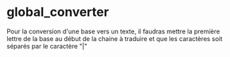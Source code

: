 # global_converter

Pour la conversion d'une base vers un texte, il faudras mettre la première lettre de la base au début de la chaine à traduire et que les caractères soit séparés par le caractère "|"
